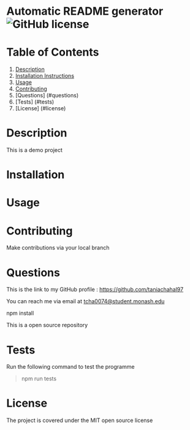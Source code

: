 # Automatic README generator                                      ![GitHub license](https://img.shields.io/badge/License-MIT-blue.svg)

  # Table of Contents

  1. [Description](#description)
  2. [Installation Instructions](#installation)
  3. [Usage](#use)
  4. [Contributing](#contribute)
  5. [Questions] (#questions)
  6. [Tests] (#tests)
  7. [License] (#license)

  # Description <a name="description"></a>

  This is a demo project 

  # Installation <a name="installation"></a>

  # Usage <a name="use"></a>

  # Contributing <a name="contributing"></a>

  Make contributions  via  your  local  branch

  # Questions <a name="Questions"></a>

  This is the link to my GitHub profile : https://github.com/taniachahal97 

  You can reach me via email at tcha0074@student.monash.edu

  npm install

  This is a open source  repository

  # Tests <a name="Tests"></a>

  Run the following command to test the programme
  > npm run tests 

  # License <a name="License"></a>

  The project is covered under the MIT open source license